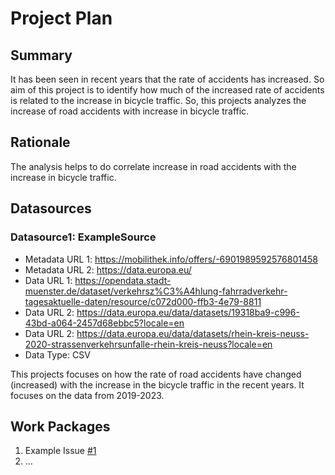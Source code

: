 # Project Plan

## Summary

<!-- Describe your data science project in max. 5 sentences. -->
It has been seen in recent years that the rate of accidents has increased. 
So aim of this project is to identify how much of the increased rate of accidents is related to the increase in bicycle traffic.
So, this projects analyzes the increase of road accidents with increase in bicycle traffic. 

## Rationale

<!-- Outline the impact of the analysis, e.g. which pains it solves. -->
The analysis helps to do correlate increase in road accidents with the increase in bicycle traffic.

## Datasources

<!-- Describe each datasources you plan to use in a section. Use the prefic "DatasourceX" where X is the id of the datasource. -->

### Datasource1: ExampleSource
* Metadata URL 1: https://mobilithek.info/offers/-6901989592576801458
* Metadata URL 2: https://data.europa.eu/
* Data URL 1: https://opendata.stadt-muenster.de/dataset/verkehrsz%C3%A4hlung-fahrradverkehr-tagesaktuelle-daten/resource/c072d000-ffb3-4e79-8811 
* Data URL 2: https://data.europa.eu/data/datasets/19318ba9-c996-43bd-a064-2457d68ebbc5?locale=en
* Data URL 2: https://data.europa.eu/data/datasets/rhein-kreis-neuss-2020-strassenverkehrsunfalle-rhein-kreis-neuss?locale=en
* Data Type: CSV

This projects focuses on how the rate of road accidents have changed (increased) with the increase in the bicycle traffic in the recent years. It focuses on the data from 2019-2023.

## Work Packages

<!-- List of work packages ordered sequentially, each pointing to an issue with more details. -->

1. Example Issue [#1][i1]
2. ...

[i1]: https://github.com/jvalue/2023-amse-template/issues/1
